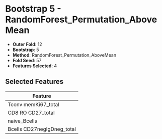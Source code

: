 # Bootstrap 5 - RandomForest_Permutation_AboveMean

- **Outer Fold**: 12
- **Bootstrap**: 5
- **Method**: RandomForest_Permutation_AboveMean
- **Fold Seed**: 57
- **Features Selected**: 4

## Selected Features

| Feature |
|---------|
| Tconv memKi67_total |
| CD8 RO CD27_total |
| naive_Bcells |
| Bcells CD27negIgDneg_total |
